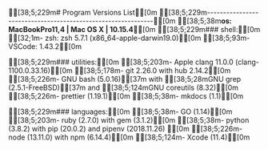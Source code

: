 
[38;5;229m# Program Versions List[0m
[38;5;229m-------------------------------------------------------------[0m
[38;5;38m**os: MacBookPro11,4 | Mac OS X | 10.15.4**[0m
[38;5;229m### shell:[0m
[32;1m- zsh:            zsh 5.7.1 (x86_64-apple-darwin19.0)[0m
[38;5;93m- VSCode:         1.43.2[0m

[38;5;229m### utilities:[0m
[38;5;203m- Apple clang 11.0.0 (clang-1100.0.33.16)[0m
[38;5;178m- git 2.26.0 with hub 2.14.2[0m
[38;5;226m- GNU bash  (5.0.16)[37m with [38;5;28mGNU grep (2.5.1-FreeBSD)[37m and [38;5;124mGNU coreutils (8.32)[0m
[38;5;226m- prettier (1.19.1)[0m
[38;5;38m- mkdocs (1.1)[0m

[38;5;229m### languages:[0m
[38;5;38m- GO      (1.14)[0m
[38;5;203m- ruby    (2.7.0) with gem (3.1.2)[0m
[38;5;38m- python  (3.8.2) with pip (20.0.2) and pipenv (2018.11.26) [0m
[38;5;226m- node    (13.11.0) with npm (6.14.4)[0m
[38;5;124m- Xcode   (11.4)[0m

